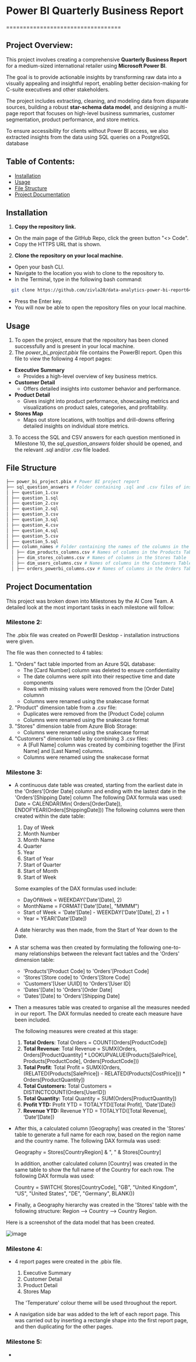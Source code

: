 # Power BI Quarterly Business Report
==================================

## Project Overview:

This project involves creating a comprehensive **Quarterly Business Report** for a medium-sized international retailer using **Microsoft Power BI**. 

The goal is to provide actionable insights by transforming raw data into a visually appealing and insightful report, enabling better decision-making for C-suite executives and other stakeholders. 

The project includes extracting, cleaning, and modeling data from disparate sources, building a robust **star-schema data model**, and designing a multi-page report that focuses on high-level business summaries, customer segmentation, product performance, and store metrics. 

To ensure accessibility for clients without Power BI access, we also extracted insights from the data using SQL queries on a PostgreSQL database

## Table of Contents:
- [Installation](#installation)
- [Usage](#usage)
- [File Structure](#file-structure)
- [Project Documentation](#project-documentation)

## Installation

1. **Copy the repository link.**
  - On the main page of the GitHub Repo, click the green button "<> Code".
  - Copy the HTTPS URL that is shown.
2. **Clone the repository on your local machine.**
  - Open your bash CLI.
  - Navigate to the location you wish to clone to the repository to.
  - In the Terminal, type in the following bash command:
```bash
  git clone https://github.com/zivla20/data-analytics-power-bi-report649.git
```
  - Press the Enter key.
  - You will now be able to open the repository files on your local machine.

## Usage

1. To open the project, ensure that the repository has been cloned successfully and is present in your local machine.
2. The *power_bi_project.pbix* file contains the PowerBI report. Open this file to view the following 4 report pages:
  * **Executive Summary**
      - Provides a high-level overview of key business metrics.
  * **Customer Detail**
      - Offers detailed insights into customer behavior and performance.
  * **Product Detail**
      - Gives insight into product performance, showcasing metrics and visualizations on product sales, categories, and profitability.
  * **Stores Map**
      - Maps out store locations, with tooltips and drill-downs offering detailed insights on individual store metrics.
3. To access the SQL and CSV answers for each question mentioned in Milestone 10, the *sql_question_answers* folder should be opened, and the relevant .sql and/or .csv file loaded. 

## File Structure

```bash
├── power_bi_project.pbix # Power BI project report
├── sql_question_answers # Folder containing .sql and .csv files of insights - Milestone 10
│ ├── question_1.csv
│ ├── question_1.sql
│ ├── question_2.csv
│ ├── question_2.sql
│ ├── question_3.csv
│ ├── question_3.sql
│ ├── question_4.csv
│ ├── question_4.sql
│ ├── question_5.csv
│ ├── question_5.sql
│ ├── column_names # Folder containing the names of the columns in the PostgreSQL database tables
  │ ├── dim_products_columns.csv # Names of columns in the Products Table
  │ ├── dim_stores_columns.csv # Names of columns in the Stores Table
  │ ├── dim_users_columns.csv # Names of columns in the Customers Table
  │ ├── orders_powerbi_columns.csv # Names of columns in the Orders Table

```

## Project Documentation

This project was broken down into Milestones by the AI Core Team. A detailed look at the most important tasks in each milestone will follow:

### Milestone 2:

The .pbix file was created on PowerBI Desktop - installation instructions were given. 

The file was then connected to 4 tables:

1. "Orders" fact table imported from an Azure SQL database:
    - The [Card Number] column was deleted to ensure confidentiality
    - The date columns were spilt into their respective time and date components
    - Rows with missing values were removed from the [Order Date] columnn
    - Columns were renamed using the snakecase format
2. "Product" dimension table from a .csv file:
    - Duplicates were removed from the [Product Code] column
    - Columns were renamed using the snakecase format
3. "Stores" dimension table from Azure Blob Storage:
    - Columns were renamed using the snakecase format
4. "Customers" dimension table by combining 3 .csv files:
    - A [Full Name] column was created by combining together the [First Name] and [Last Name] columns.
    - Columns were renamed using the snakecase format

### Milestone 3:

* A continuous date table was created, starting from the earliest date in the 'Orders'[Order Date] column and ending with the lastest date in the 'Orders'[Shipping Date] column
  The following DAX formula was used:
  Date = CALENDAR(Min( Orders[OrderDate]), ENDOFYEAR(Orders[ShippingDate]))
  The following columns were then created within the date table:
  1. Day of Week
  2. Month Number
  3. Month Name
  4. Quarter
  5. Year
  6. Start of Year
  7. Start of Quarter
  8. Start of Month
  9. Start of Week
     
  Some examples of the DAX formulas used include:
  
  - DayOfWeek = WEEKDAY('Date'[Date], 2)
  - MonthName = FORMAT('Date'[Date], "MMMM")
  - Start of Week = 'Date'[Date] - WEEKDAY('Date'[Date], 2) + 1
  - Year = YEAR('Date'[Date])

  A date hierarchy was then made, from the Start of Year down to the Date.

* A star schema was then created by formulating the following one-to-many relationships between the relevant fact tables and the 'Orders' dimension table:

    - 'Products'[Product Code] to 'Orders'[Product Code]
    - 'Stores'[Store code] to 'Orders'[Store Code]
    - 'Customers'[User UUID] to 'Orders'[User ID]
    - 'Dates'[Date] to 'Orders'[Order Date]
    - 'Dates'[Date] to 'Orders'[Shipping Date]

* Then a measures table was created to organise all the measures needed in our report. The DAX formulas needed to create each measure have been included.

  The following measures were created at this stage:
  1. **Total Orders**: Total Orders = COUNT(Orders[ProductCode])
  2. **Total Revenue**: Total Revenue = SUMX(Orders, Orders[ProductQuantity] * LOOKUPVALUE(Products[SalePrice], Products[ProductCode], Orders[ProductCode]))
  3. **Total Profit**: Total Profit = SUMX(Orders, (RELATED(Products[SalePrice]) - RELATED(Products[CostPrice])) * Orders[ProductQuantity])
  4. **Total Customers:** Total Customers = DISTINCTCOUNT(Orders[UserID])
  5. **Total Quantity:** Total Quantity = SUM(Orders[ProductQuantity])
  6. **Profit YTD:** Profit YTD = TOTALYTD([Total Profit], 'Date'[Date])
  7. **Revenue YTD:** Revenue YTD = TOTALYTD([Total Revenue], 'Date'[Date])

 * After this, a calculated column [Geography] was created in the 'Stores' table to generate a full name for each row, based on the region name and the country name. The following DAX formula was used:

   Geography = Stores[CountryRegion] & ", " & Stores[Country]

   In addition, another calculated column [Country] was created in the same table to show the full name of the Country for each row. The following DAX formula was used:

   Country = SWITCH(
    Stores[CountryCode],
    "GB", "United Kingdom",
    "US", "United States",
    "DE", "Germany",
    BLANK())
   
 * Finally, a Geography hierarchy was created in the 'Stores' table with the following structure: Region --> Country --> Country Region.

Here is a screenshot of the data model that has been created.

![image](https://github.com/user-attachments/assets/0ef9b8f8-3b8e-4036-bbcd-20b3043bab53)

### Milestone 4:

* 4 report pages were created in the .pbix file.

  1. Executive Summary
  2. Customer Detail
  3. Product Detail
  4. Stores Map

  The 'Temperature' colour theme will be used throughout the report.

* A navigation side bar was added to the left of each report page. This was carried out by inserting a rectangle shape into the first report page, and then duplicating for the other pages.


### Milestone 5:

* 

  






















